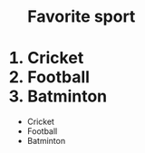 <ol>
<H1>Favorite sport<H1>
<li>Cricket<li</li>
<li>Football</li>
<li>Batminton</li>
</ol>


* Cricket
* Football
* Batminton
